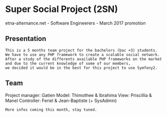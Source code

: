 # Super Social Project (2SN) 
etna-alternance.net - Software Engineerers - March 2017 promotion

## Presentation
	This is a 5 months team project for the bachelors (bac +3) students.
	We have to use any PHP framework to create a scalable social network.
	After a study of the differents available PHP frameworks on the market
	and due to the current knowledge of some of our members,
	we decided it would be in the best for this project to use Symfony2. 

## Team
Project manager: Gatien
Model: Thimothee & Ibrahima
View: Priscillia & Manel
Controller: Feriel & Jean-Baptiste (+ SysAdmin)

	More infos coming this month, stay tuned.
